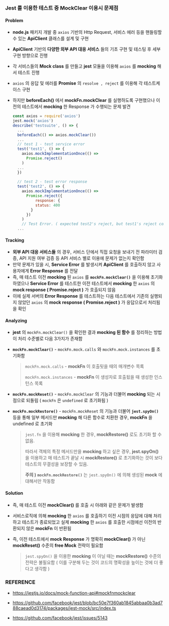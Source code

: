 ### Jest 를 이용한 테스트 중 MockClear 이용시 문제점



#### Problem

- **node.js** 패키지 개발 중 `axios` 기반의 Http Request, 서비스 에러 등을 핸들링할 수 있는 **ApiClient** 클래스를 설계 및 구현

-  **ApiClient** 기반의 **다양한 외부 API 대응 서비스** 들의 기초 구현 및 테스팅 후 세부 구현 방향으로 진행

- 각 서비스들의 **Mock class** 를 만들고 **jest** 모듈을 이용해 `axios` 를 **mocking** 해서 테스트 진행

- `axios` 의 응답 및 에러를 **Promise** 의 `resolve , reject` 를 이용해 각 테스트케이스 구현

- 하지만 **beforeEach()** 에서 **mockFn.mockClear** 를 실행하도록 구현했으나 이전의 테스트에서 **mocking** 한 Response 가 수행되는 문제 발견

  ~~~javascript
  const axios = require('axios')
  jest.mock('axios')
  describe('testsuite', () => {
    ...
    beforeEach(() => axios.mockClear())
    ...
    // test 1 - test service error
    test('test1', () => {
      axios.mockImplementationOnce(() =>
        Promise.reject()
      )
    ...
    })
    
    // test 2 - test error response
    test('test2', () => {
      axios.mockImplementationOnce(() =>
        Promise.reject({
        	response: {
            status: 400
          }
      	})
      )
      // Test Error. ( expected test2's reject, but test1's reject come in. )
    ...
  ~~~

  

#### Tracking

- **외부 API 대응 서비스들** 의 경우, 서비스 단에서 직접 요청을 보내기 전 파라미터 검증, API 지원 여부 검증 등 API 서비스 별로 이용에 문제가 없는지 확인함
- 만약 문제가 있을 시, **Service Error** 를 발생시켜 **ApiClient** 를 호출하지 않고 사용자에게 **Error Response** 를 전달
- 즉, 매 테스트 이전 **mocking** 된 `axios` 를 **`mockFn.mockClear()`** 을 이용해 초기화하였으나 **Service Error** 를 테스트한 이전 테스트에서 **mocking** 한 `axios` 의 **mock response ( Promise.reject )** 가 호출되지 않음
- 이에 실제 서버의 **Error Response** 를 테스트하는 다음 테스트에서 기존의 실행되지 않았던 `axios` 의 **mock response ( Promise.reject )** 가 응답으로서 처리됨을 확인



#### Analyzing

- **jest** 의 `mockFn.mockClear()` 을 확인한 결과 **mocking 된 함수** 를 정리하는 방법이 처리 수준별로 다음 3가지가 존재함

- **`mockFn.mockClear()`** - `mockFn.mock.calls` 와 `mockFn.mock.instances` 를 초기화함

  > `mockFn.mock.calls` - **mockFn** 이 호출됫을 때의 매개변수 목록
  >
  > `mockFn.mock.instances` - **mockFn** 이 생성자로 호출됬을 때 생성한 인스턴스 목록

- **`mockFn.mockReset()`** - `mockFn.mockClear` 의 기능과 더불어 **mocking** 되는 시점으로 되돌림 ( `mockFn` 은 `undefined` 로 초기화됨 )

- **`mockFn.mockRestore()`** - `mockFn.mockReset` 의 기능과 더불어 **`jest.spyOn()`** 등을 통해 일부 메서드만 **mocking** 해 다른 함수로 치환한 경우, **mockFn** 을 undefined 로 초기화

  > `jest.fn` 을 이용해 **mocking** 한 경우, **mockRestore()** 로도 초기화 할 수 없음.
  >
  > 따라서 객체의 특정 메서드만을 **mocking** 하고 싶은 경우, **jest.spyOn()** 을 이용하고 매 테스트가 끝날 시 **mockRestore()** 로 초기화하는 것이 보다 테스트의 무결성을 보장할 수 있음.
  >
  > **주의 )** **`mockFn.mockRestore()`** 는 `jest.spyOn()` 에 의해 생성된 **mock** 에 대해서만 작동함



#### Solution

- 즉, 매 테스트 이전 **mockClear()** 를 호출 시 아래와 같은 문제가 발생함
- 서비스로직에 의해 **mocking** 한 `axios` 를 호출하기 이전 시점의 응답에 대해 처리하고 테스트가 종료되었고 실제 **mocking** 한 `axios` 를 호출한 시점에선 이전의 반환되지 않은 **mockFn** 이 반환됨

- 즉, 이전 테스트에서 **mock Response** 가 명확히 **mockClear()** 가 아닌 **mockReset()** 수준의 **free Mock** 전략이 필요함

  > `jest.spyOn()` 을 이용한 **mocking** 이 아닐 때는 **mockRestore()** 수준의 전략은 불필요함 ( 이를 구분해 두는 것이 코드의 명확성을 높이는 것에 더 좋다고 생각함 )



### REFERENCE

- https://jestjs.io/docs/mock-function-api#mockfnmockclear
- https://github.com/facebook/jest/blob/bc50e7f360ab1845abbaa0b3ad788caead0d3174/packages/jest-mock/src/index.ts

- https://github.com/facebook/jest/issues/5143
